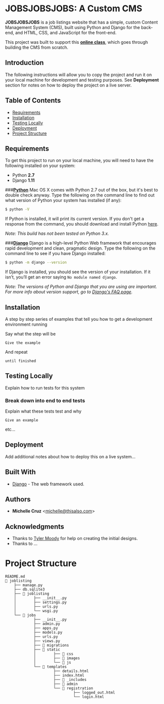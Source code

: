 # JOBSJOBSJOBS: A Custom CMS

**JOBSJOBSJOBS** is a job listings website that has a simple, custom Content Management System (CMS), built using Python and Django for the back-end, and HTML, CSS, and JavaScript for the front-end.

This project was built to support this **[online class]()**, which goes through building the CMS from scratch.

## Introduction

The following instructions will allow you to copy the project and run it on your local machine for development and testing purposes. See **Deployment** section for notes on how to deploy the project on a live server.

## Table of Contents
* [Requirements](#requirements)
* [Installation](#installation)
* [Testing Locally](#testing-locally)
* [Deployment](#deployment)
* [Project Structure](#project-structure)

## <a name="requirements"></a>Requirements

To get this project to run on your local machine, you will need to have the following installed on your system:

* Python **2.7**
* Django **1.11**

###**[Python]()**
Mac OS X comes with Python 2.7 out of the box, but it's best to double check anyway. Type the following on the command line to find out what version of Python your system has installed (if any):

```bash
$ python -V
```
If Python is installed, it will print its current version. If you don't get a response from the command, you should download and install Python [here](https://www.python.org/downloads/).

*Note: This build has not been tested on Python 3.x.*


###**[Django]()**
Django is a high-level Python Web framework that encourages rapid development and clean, pragmatic design. Type the following on the command line to see if you have Django installed:

```bash
$ python -m django --version
```
If Django is installed, you should see the version of your installation. If it isn’t, you’ll get an error saying `No module named django`.

*Note: The versions of Python and Django that you are using are important. For more info about version support, go to [Django's FAQ page](https://docs.djangoproject.com/en/1.11/faq/install/#faq-python-version-support).*

## <a name="installation"></a>Installation

A step by step series of examples that tell you how to get a development environment running

Say what the step will be

```
Give the example
```

And repeat

```
until finished
```

## <a name="testing-locally"></a>Testing Locally

Explain how to run tests for this system

### Break down into end to end tests

Explain what these tests test and why

```
Give an example
```
etc...

## <a name="deployment"></a>Deployment

Add additional notes about how to deploy this on a live system...

## Built With

* [Django]() - The web framework used.

## Authors

* **Michelle Cruz** <[michelle@thisalso.com](mailto:michelle@thisalso.com)>

## Acknowledgments

* Thanks to [Tyler Moody]() for help on creating the initial designs.
* Thanks to ...

# <a name="project-structure"></a>Project Structure
```
README.md
📁 joblisting
	├── manage.py
	├── db.sqlite3
	├── 📁 joblisting
	│		 ├── __init__.py
	│		 ├── settings.py
	│		 ├── urls.py
	│		 └── wsgi.py
	└── 📁 jobs
	 		 ├── __init__.py
			 ├── admin.py
			 ├── apps.py
			 ├── models.py
			 ├── urls.py
			 ├── views.py
			 ├── 📁 migrations
			 ├── 📁 static
			 │	 	  ├── 📁 css
			 │		  ├── 📁 images
			 │		  └── 📁 js
			 └── 📁 templates
			 		  ├── details.html
			 		  ├── index.html
			 		  ├── 📁 _includes
			 		  ├── 📁 admin
			 		  └── 📁 registration
			        	  	   ├── logged_out.html
		        	  		   └── login.html
```
